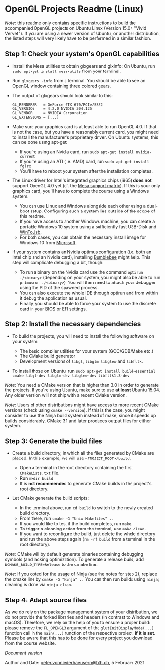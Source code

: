 OpenGL Projects Readme (Linux)
===

*Note:* this readme only contains specific instructions to build the accompanied OpenGL projects on Ubuntu Linux (Version 15.04 "Vivid Vervet"). If you are using a newer version of Ubuntu, or another distribution, the listed steps will very likely have to be performed in a similar fashion.


Step 1: Check your system's OpenGL capabilities
---

- Install the Mesa utilities to obtain glxgears and glxinfo: On Ubuntu, run `sudo apt-get install mesa-utils` from your terminal.
- Run `glxgears -info` from a terminal. You should be able to see an OpenGL window containing three colored gears.
- The output of glxgears should look similar to this:

    ~~~
    GL_RENDERER   = GeForce GTX 670/PCIe/SSE2
    GL_VERSION    = 4.2.0 NVIDIA 304.125
    GL_VENDOR     = NVIDIA Corporation
    GL_EXTENSIONS = [...]
    ~~~

- Make sure your graphics card is at least able to run OpenGL 4.0. If that is not the case, but you have a reasonably current card, you might need to install the manufacturer's proprietary driver. On Ubuntu systems, this can be done using apt-get:
    - If you're using an Nvidia card, run `sudo apt-get install nvidia-current`
    - If you're using an ATI (i.e. AMD) card, run `sudo apt-get install fglrx`
    - You'll have to reboot your system after the installation completes.

- The Linux driver for Intel's integrated graphics chips (i965) **does not** support OpenGL 4.0 yet (cf. the [Mesa support matrix]). If this is your only graphics card, you'll have to complete the course using a Windows system.
    - You can use Linux and Windows alongside each other using a dual-boot setup. Configuring such a system lies outside of the scope of this readme.
    - If you have access to another Windows machine, you can create a portable Windows 10 system using a sufficiently fast USB-Disk and [WinToUsb].
    - For both cases, you can obtain the necessary install image for Windows 10 from [Microsoft].

- If your system contains an Nvidia optimus configuration (i.e. both an Intel chip and an Nvidia card), installing [Bumblebee] might help. This step will complicate debugging a bit, though:
    - To run a binary on the Nvidia card use the command `optirun ./<binary>` (depending on your system, you might also be able to run `primusrun ./<binary>`). You will then need to attach your debugger using the PID of the spawned process.
    - You can also execute the whole IDE through optirun and from within it debug the application as usual.
    - Finally, you should be able to force your system to use the discrete card in your BIOS or EFI settings.

[Mesa support matrix]: http://mesamatrix.net/
[WinToUsb]: http://www.easyuefi.com/wintousb/
[Microsoft]: https://www.microsoft.com/en-us/software-download/windows10ISO
[Bumblebee]: https://wiki.ubuntuusers.de/Hybrid-Grafikkarten/Bumblebee


Step 2: Install the necessary dependencies
---

- To build the projects, you will need to install the following software on your system:
    - The basic compiler utilities for your system (GCC/GDB/Make etc.)
    - The CMake build generator
    - Development versions of `libgl`, `libglm`, `libglew` and `libfltk`.

- To install those on Ubuntu, run `sudo apt-get install build-essential cmake libgl-dev libglm-dev libglew-dev libfltk1.3-dev`

*Note*: You need a CMake version that is higher than 3.0 in order to generate the projects. If you're using Ubuntu, make sure to use **at least** Ubuntu 15.04. Any older version will not ship with a recent CMake version.

*Note:* Users of other distributions might have access to more recent CMake versions (check using `cmake --version`). If this is the case, you might consider to use the Ninja build system instead of make, since it speeds up builds considerably. CMake 3.1 and later produces output files for either system.


Step 3: Generate the build files
---

- Create a build directory, in which all the files generated by CMake are placed. In this example, we will use `<PROJECT_ROOT>/build`.
    - Open a terminal in the root directory containing the first `CMakeLists.txt` file.
    - Run `mkdir build`
    - It is **not recommended** to generate CMake builds in the project's root directory.

- Let CMake generate the build scripts:
    - In the terminal above, run `cd build` to switch to the newly created build directory.
    - From there, run `cmake -G "Unix Makefiles" ..`
    - If you would like to test if the build completes, run `make`.
    - To trigger a cleaning action from the terminal, use `make clean`.
    - If you want to reconfigure the build, just delete the whole directory and run the above steps again (`rm -rf build` from a terminal in the root directory).

*Note:* CMake will by default generate binaries containing debugging symbols (and lacking optimization). To generate a release build, add `-DCMAKE_BUILD_TYPE=Release` to the cmake line.

*Note:* If you opted for the usage of Ninja (see the notes for step 2), replace the cmake line by `cmake -G "Ninja" ..` You can then run builds using `ninja`; cleaning is done via `ninja clean`.

Step 4: Adapt source files
---

As we do rely on the package management system of your distribution, we do not provide the forked libraries and headers (in contrast to Windows and macOS).
  Therefore, we rely on the help of you to ensure a proper build: please remove the `FL_OPENGL3` argument of the `glutInitDisplayMode(...)` function call
  in the `main(...)` function of the respective project, **if it is set**. Please be aware that this has to be done for every project you download from the course website.

*Document version*

Author and Date: peter.vonniederhaeusern@bfh.ch, 5 February 2021